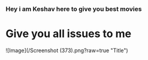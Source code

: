 ### Hey i am Keshav here to give you best movies
# Give you all issues to me

![Image](/Screenshot (373).png?raw=true "Title")
